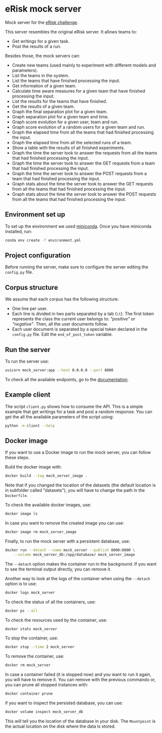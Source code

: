# eRisk mock server
Mock server for the [eRisk challenge](https://erisk.irlab.org/).

This server resembles the original eRisk server. It allows teams to:
- Get writings for a given task.
- Post the results of a run.

Besides those, the mock servers can:
- Create new teams (used mainly to experiment with different models and parameters).
- List the teams in the system.
- List the teams that have finished processing the input.
- Get information of a given team.
- Calculate time aware measures for a given team that have finished processing the input.
- List the results for the teams that have finished.
- Get the results of a given team.
- Graph the final separation plot for a given team.
- Graph separation plot for a given team and time.
- Graph score evolution for a given user, team and run.
- Graph score evolution of a random users for a given team and run.
- Graph the elapsed time from all the teams that had finished processing the input.
- Graph the elapsed time from all the selected runs of a team.
- Show a table with the results of all finished experiments.
- Graph the time the server took to answer the requests from all the teams that had finished processing the input.
- Graph the time the server took to answer the GET requests from a team that had finished processing the input.
- Graph the time the server took to answer the POST requests from a team that had finished processing the input.
- Graph stats about the time the server took to answer the GET requests from all the teams that had finished processing the input.
- Graph stats about the time the server took to answer the POST requests from all the teams that had finished processing the input.

## Environment set up
To set up the environment we used [miniconda](https://docs.conda.io/en/latest/miniconda.html).
Once you have miniconda installed, run:
```bash
conda env create -f environment.yml
```

## Project configuration
Before running the server, make sure to configure the server editing the `config.py` file.

## Corpus structure
We assume that each corpus has the following structure:
- One line per user.
- Each line is divided in two parts separated by a tab (`\t`).
    The first token represents the class the current user belongs to:
    _"positive"_ or _"negative"_. Then, all the user documents follow.
- Each user document is separated by a special token declared in the `config.py` file.
    Edit the `end_of_post_token` variable.

## Run the server
To run the server use:
```bash
uvicorn mock_server:app --host 0.0.0.0 --port 8000
```

To check all the available endpoints, go to the [documentation](http://localhost:8000/docs).

## Example client
The script `client.py` shows how to consume the API.
This is a simple example that get writings for a task and post a random response.
You can get the all the available parameters of the script using:
```bash
python -m client --help
```

## Docker image
If you want to use a Docker image to run the mock server, you can follow these steps.

Build the docker image with:
```bash
docker build --tag mock_server_image .
```

Note that if you changed the location of the datasets (the default location is
in subfolder called "datasets"), you will have to change the path in the
`Dockerfile`.

To check the available docker images, use:
```bash
docker image ls
```

In case you want to remove the created image you can use:
```bash
docker image rm mock_server_image
```

Finally, to run the mock server with a persistent database, use:
```bash
docker run --detach --name mock_server --publish 8000:8000 \
    --volume mock_server_db:/app/database/ mock_server_image
```

The `--detach` option makes the container run in the background. If you want to
see the terminal output directly, you can remove it.

Another way to look at the logs of the container when using the `--detach` option
is to use:
```bash
docker logs mock_server
```

To check the status of all the containers, use:
```bash
docker ps --all
```

To check the resources used by the container, use:
```bash
docker stats mock_server
```

To stop the container, use:
```bash
docker stop --time 2 mock_server
```

To remove the container, use:
```bash
docker rm mock_server
```

In case a container failed (it is stopped now) and you want to run it again, you will have to
remove it. You can remove with the previous commando or, you can prune all stopped instances with:
```bash
docker container prune
```

if you want to inspect the persisted database, you can use:
```bash
docker volume inspect mock_server_db
```
This will tell you the location of the database in your disk.
The `Mountpoint` is the actual location on the disk where the data is stored.
